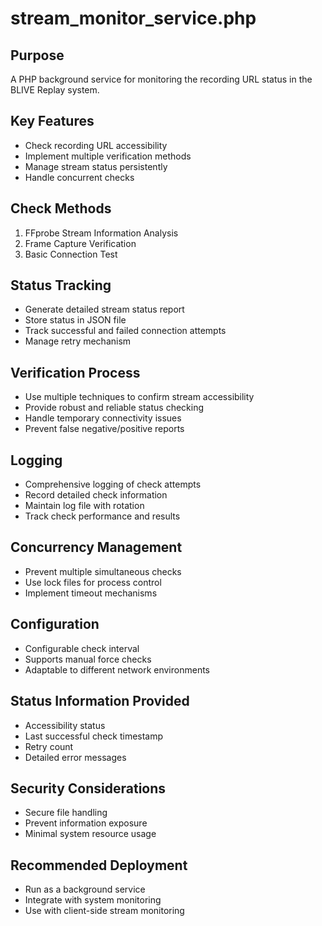 # stream_monitor_service.php

## Purpose
A PHP background service for monitoring the recording URL status in the BLIVE Replay system.

## Key Features
- Check recording URL accessibility
- Implement multiple verification methods
- Manage stream status persistently
- Handle concurrent checks

## Check Methods
1. FFprobe Stream Information Analysis
2. Frame Capture Verification
3. Basic Connection Test

## Status Tracking
- Generate detailed stream status report
- Store status in JSON file
- Track successful and failed connection attempts
- Manage retry mechanism

## Verification Process
- Use multiple techniques to confirm stream accessibility
- Provide robust and reliable status checking
- Handle temporary connectivity issues
- Prevent false negative/positive reports

## Logging
- Comprehensive logging of check attempts
- Record detailed check information
- Maintain log file with rotation
- Track check performance and results

## Concurrency Management
- Prevent multiple simultaneous checks
- Use lock files for process control
- Implement timeout mechanisms

## Configuration
- Configurable check interval
- Supports manual force checks
- Adaptable to different network environments

## Status Information Provided
- Accessibility status
- Last successful check timestamp
- Retry count
- Detailed error messages

## Security Considerations
- Secure file handling
- Prevent information exposure
- Minimal system resource usage

## Recommended Deployment
- Run as a background service
- Integrate with system monitoring
- Use with client-side stream monitoring

